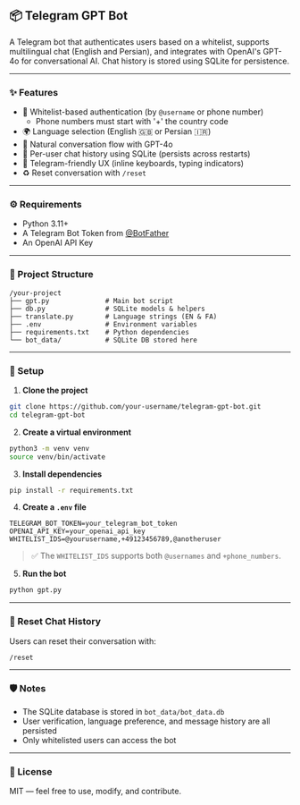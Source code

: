 ## 📦 Telegram GPT Bot

A Telegram bot that authenticates users based on a whitelist, supports multilingual chat (English and Persian), and integrates with OpenAI's GPT-4o for conversational AI. Chat history is stored using SQLite for persistence.

---

### ✨ Features

- 🔐 Whitelist-based authentication (by `@username` or phone number)
    - Phone numbers must start with '+' the country code 
- 🌍 Language selection (English 🇬🇧 or Persian 🇮🇷)
- 💬 Natural conversation flow with GPT-4o
- 🧠 Per-user chat history using SQLite (persists across restarts)
- 📱 Telegram-friendly UX (inline keyboards, typing indicators)
- ♻️ Reset conversation with `/reset`

---

### ⚙️ Requirements

- Python 3.11+
- A Telegram Bot Token from [@BotFather](https://t.me/BotFather)
- An OpenAI API Key

---

### 📁 Project Structure

```
/your-project
├── gpt.py              # Main bot script
├── db.py               # SQLite models & helpers
├── translate.py        # Language strings (EN & FA)
├── .env                # Environment variables
├── requirements.txt    # Python dependencies
└── bot_data/           # SQLite DB stored here
```

---

### 🔧 Setup

1. **Clone the project**

```bash
git clone https://github.com/your-username/telegram-gpt-bot.git
cd telegram-gpt-bot
```

2. **Create a virtual environment**

```bash
python3 -m venv venv
source venv/bin/activate
```

3. **Install dependencies**

```bash
pip install -r requirements.txt
```

4. **Create a `.env` file**

```env
TELEGRAM_BOT_TOKEN=your_telegram_bot_token
OPENAI_API_KEY=your_openai_api_key
WHITELIST_IDS=@yourusername,+49123456789,@anotheruser
```

> ✅ The `WHITELIST_IDS` supports both `@usernames` and `+phone_numbers`.

5. **Run the bot**

```bash
python gpt.py
```

---

### 🧠 Reset Chat History

Users can reset their conversation with:

```
/reset
```

---

### 🛡️ Notes

- The SQLite database is stored in `bot_data/bot_data.db`
- User verification, language preference, and message history are all persisted
- Only whitelisted users can access the bot

---

### 📜 License

MIT — feel free to use, modify, and contribute.
